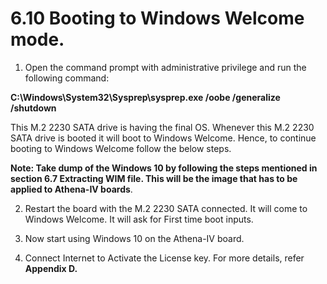 # 6.10     Booting to Windows Welcome mode.

1.	Open the command prompt with administrative privilege and run the following command:

**C:\Windows\System32\Sysprep\sysprep.exe /oobe /generalize /shutdown** 

This M.2 2230 SATA drive is having the final OS. Whenever this M.2 2230 SATA drive is booted it will boot to Windows Welcome. Hence, to continue booting to Windows Welcome follow the below steps.

**Note: Take dump of the Windows 10 by following the steps mentioned in section 6.7 Extracting WIM file. This will be the image that has to be applied to Athena-IV boards**.

2.	Restart the board with the M.2 2230 SATA connected. It will come to Windows Welcome. It will ask for First time boot inputs. 

3.	Now start using Windows 10 on the Athena-IV board.

4.	Connect Internet to Activate the License key. For more details, refer **Appendix D.**



